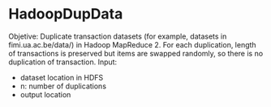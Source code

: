 # HadoopDupData
Objetive: Duplicate transaction datasets (for example, datasets in fimi.ua.ac.be/data/) in Hadoop MapReduce 2.
For each duplication, length of transactions is preserved but items are swapped randomly, so there is no duplication of transaction.
Input:
- dataset location in HDFS
- n: number of duplications
- output location




 
